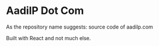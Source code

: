 # AadilP Dot Com

As the repository name suggests: source code of aadilp.com

Built with React and not much else.
